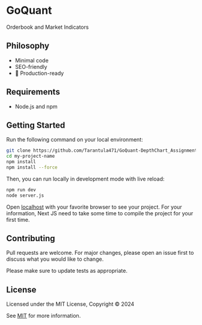 # GoQuant

Orderbook and Market Indicators

## Philosophy
 - Minimal code
 - SEO-friendly
 - 🚀 Production-ready

## Requirements
 - Node.js and npm

## Getting Started

Run the following command on your local environment:
```bash
git clone https://github.com/Tarantula471/GoQuant-DepthChart_Assignment.git
cd my-project-name
npm install
npm install --force
```
Then, you can run locally in development mode with live reload:
```bash
npm run dev
node server.js
```

Open [localhost](http://localhost:3000) with your favorite browser to see your project. For your information, Next JS need to take some time to compile the project for your first time.

## Contributing

Pull requests are welcome. For major changes, please open an issue first
to discuss what you would like to change.

Please make sure to update tests as appropriate.

## License
Licensed under the MIT License, Copyright © 2024

See [MIT](https://choosealicense.com/licenses/mit/) for more information.
